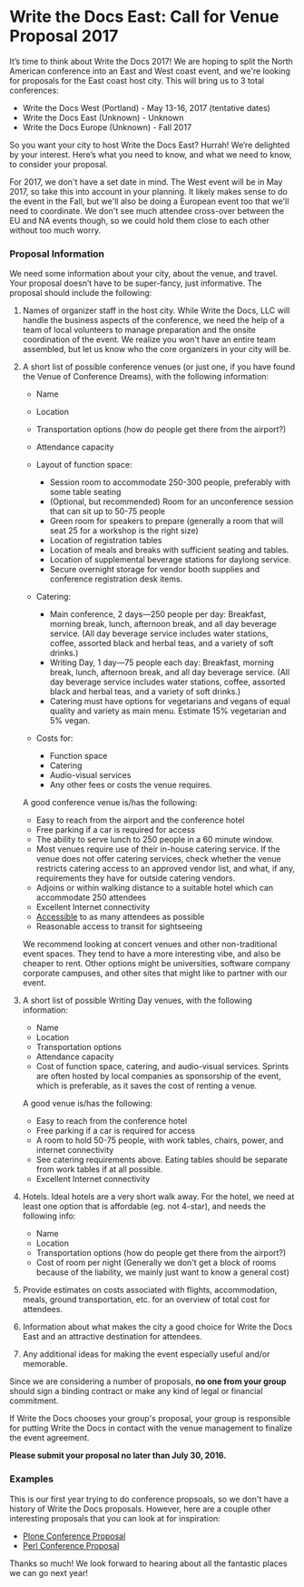 # Write the Docs East: Call for Venue Proposal 2017

It’s time to think about Write the Docs 2017! 
We are hoping to split the North American conference into an East and West coast event,
and we're looking for proposals for the East coast host city.
This will bring us to 3 total conferences:

* Write the Docs West (Portland) - May 13-16, 2017 (tentative dates)
* Write the Docs East (Unknown) - Unknown
* Write the Docs Europe (Unknown) - Fall 2017

So you want your city to host Write the Docs East? Hurrah! We’re delighted by your interest. Here’s what you need to know, and what we need to know, to consider your proposal.

For 2017, we don't have a set date in mind. 
The West event will be in May 2017,
so take this into account in your planning.
It likely makes sense to do the event in the Fall,
but we'll also be doing a European event too that we'll need to coordinate.
We don't see much attendee cross-over between the EU and NA events though,
so we could hold them close to each other without too much worry.

### Proposal Information

We need some information about your city, about the venue, and travel. Your proposal doesn’t have to be super-fancy, just informative. The proposal should include the following:

1. Names of organizer staff in the host city. While Write the Docs, LLC will handle the business aspects of the conference, we need the help of a team of local volunteers to manage preparation and the onsite coordination of the event. We realize you won't have an entire team assembled, but let us know who the core organizers in your city will be.

2. A short list of possible conference venues (or just one, if you have found the Venue of Conference Dreams), with the following information:

    - Name
    - Location
    - Transportation options (how do people get there from the airport?)
    - Attendance capacity
    - Layout of function space:
        - Session room to accommodate 250-300 people, preferably with some table seating
        - (Optional, but recommended) Room for an unconference session that can sit up to 50-75 people
        - Green room for speakers to prepare (generally a room that will seat 25 for a workshop is the right size)
        - Location of registration tables
        - Location of meals and breaks with sufficient seating and tables. 
        - Location of supplemental beverage stations for daylong service.
        - Secure overnight storage for vendor booth supplies and conference registration desk items.

    - Catering:
        - Main conference, 2 days—250 people per day: Breakfast, morning break, lunch, afternoon break, and all day beverage service.  (All day beverage service includes water stations, coffee, assorted black and herbal teas, and a variety of soft drinks.)
        - Writing Day, 1 day—75 people each day: Breakfast, morning break, lunch, afternoon break, and all day beverage service.  (All day beverage service includes water stations, coffee, assorted black and herbal teas, and a variety of soft drinks.)
        - Catering must have options for vegetarians and vegans of equal quality and variety as main menu. Estimate 15% vegetarian and 5% vegan.

    - Costs for:
        - Function space
        - Catering
        - Audio-visual services
        - Any other fees or costs the venue requires.

    A good conference venue is/has the following:

    - Easy to reach from the airport and the conference hotel
    - Free parking if a car is required for access
    - The ability to serve lunch to 250 people in a 60 minute window.
    - Most venues require use of their in-house catering service. If the venue does not offer catering services, check whether the venue restricts catering access to an approved vendor list, and what, if any, requirements they have for outside catering vendors.
    - Adjoins or within walking distance to a suitable hotel which can accommodate 250 attendees
    - Excellent Internet connectivity   
    - [Accessible](https://modelviewculture.com/pieces/organizing-more-accessible-tech-events) to as many attendees as possible
    - Reasonable access to transit for sightseeing 

    We recommend looking at concert venues and other non-traditional event spaces.
    They tend to have a more interesting vibe, 
    and also be cheaper to rent.
    Other options might be universities,
    software company corporate campuses,
    and other sites that might like to partner with our event.

3. A short list of possible Writing Day venues, with the following information:

    - Name
    - Location
    - Transportation options 
    - Attendance capacity
    - Cost of function space, catering, and audio-visual services. Sprints are often hosted by local companies as sponsorship of the event, which is preferable, as it saves the cost of renting a venue.

    A good venue is/has the following:
    - Easy to reach from the conference hotel
    - Free parking if a car is required for access
    - A room to hold 50-75 people, with work tables, chairs, power, and internet connectivity
    - See catering requirements above.  Eating tables should be separate from work tables if at all possible.
    - Excellent Internet connectivity

4. Hotels. Ideal hotels are a very short walk away. For the hotel, we need at least one option that is affordable (eg. not 4-star), and needs the following info:

    - Name
    - Location
    - Transportation options (how do people get there from the airport?)
    - Cost of room per night (Generally we don't get a block of rooms because of the liability, we mainly just want to know a general cost)

 
5.  Provide estimates on costs associated with flights, accommodation, meals, ground transportation, etc. for an overview of total cost for attendees.

6. Information about what makes the city a good choice for Write the Docs East and an attractive destination for attendees.

7. Any additional ideas for making the event especially useful and/or memorable.

Since we are considering a number of proposals, **no one from your group** should sign a binding contract or make any kind of legal or financial commitment.

If Write the Docs chooses your group's proposal, your group is responsible for putting Write the Docs in contact with the venue management to finalize the event agreement.

**Please submit your proposal no later than July 30, 2016.**

### Examples

This is our first year trying to do conference propsoals,
so we don't have a history of Write the Docs proposals.
However,
here are a couple other interesting proposals that you can look at for inspiration:

* [Plone Conference Proposal](https://old.plone.org/events/conferences/plone-conference-2016/boston-proposal-2016/view)
* [Perl Conference Proposal](http://news.perlfoundation.org/2007/08/yapcna2008-chicagopm-bid.html)

Thanks so much! We look forward to hearing about all the fantastic places we can go next year!
